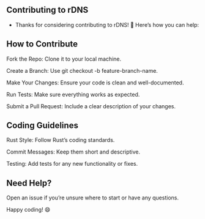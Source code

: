 ## Contributing to rDNS

- Thanks for considering contributing to rDNS! 🚀 Here’s how you can help:

## How to Contribute

Fork the Repo: Clone it to your local machine.

Create a Branch: Use git checkout -b feature-branch-name.

Make Your Changes: Ensure your code is clean and well-documented.

Run Tests: Make sure everything works as expected.

Submit a Pull Request: Include a clear description of your changes.

## Coding Guidelines

Rust Style: Follow Rust’s coding standards.

Commit Messages: Keep them short and descriptive.

Testing: Add tests for any new functionality or fixes.

## Need Help?

Open an issue if you’re unsure where to start or have any questions.

Happy coding! 😄
